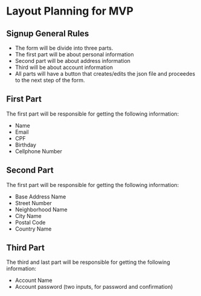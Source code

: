 # Layout Planning for MVP

## Signup General Rules
- The form will be divide into three parts.
- The first part will be about personal information
- Second part will be about address information
- Third will be about account information
- All parts will have a button that creates/edits the json file and proceedes to the next step of the form.

## First Part
The first part will be responsible for getting the following information:
- Name
- Email
- CPF
- Birthday
- Cellphone Number

## Second Part
The first part will be responsible for getting the following information:
- Base Address Name
- Street Number
- Neighborhood Name
- City Name
- Postal Code
- Country Name

## Third Part
The third and last part will be responsible for getting the following information:
- Account Name
- Account password (two inputs, for password and confirmation)
